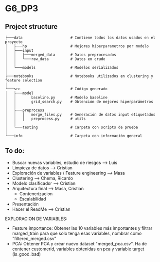 # G6_DP3

## Project structure

```
├───data                      # Contiene todos los datos usados en el proyecto
│   ├───hp                    # Mejores hiperparametros por modelo
│   ├───input                 
│   │   ├───merged_data       # Datos preprocesados
│   │   └───raw_data          # Datos en crudo
│   │
│   └───models                # Modelos serializados
│
├───notebooks                 # Notebooks utilizados en clustering y feature selection
│
└───src                       # Código generado
│   ├───model
│   │       baseline.py       # Modelo baseline
│   │       grid_search.py    # Obtención de mejores hiperparámetros
│   │
│   ├───preprocess            
│   │   │   merge_files.py    # Generación de datos input etiquetados
│   │   │   preprocess.py     # utils
│   │
│   └───testing               # Carpeta con scripts de prueba
│
└───info                      # Carpeta con información general 
```

## To do:

* Buscar nuevas variables, estudio de riesgos --> Luis
* Limpieza de datos --> Cristian
* Exploración de variables / Feature engineering --> Masa
* Clustering --> Chema, Ricardo
* Modelo clasificador --> Cristian 
* Arquitectura final --> Masa, Cristian
    - Contenerizacion
    - Escalabilidad
* Presentación
* Hacer el ReadMe --> Cristian

EXPLORACION DE VARIABLES:

- Feature importance: Obtener las 10 variables más importantes y filtrar marged_train para que solo tenga esas variables, nombrar como "filtered_merged.csv"
- PCA: Obtener PCA y crear nuevo dataset "merged_pca.csv". Ha de contener customerid, variables obtenidas en pca y variable target (is_good_bad)